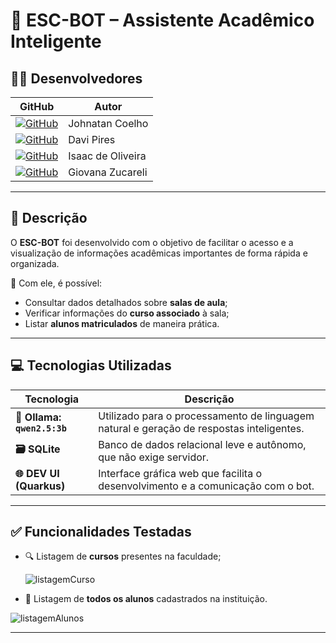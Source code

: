 # 🤖 ESC-BOT – Assistente Acadêmico Inteligente

## 👨‍💻 Desenvolvedores

| GitHub | Autor |
|--------|-------|
| [![GitHub](https://img.shields.io/badge/GitHub-100000?style=for-the-badge&logo=github&logoColor=white)](https://github.com/JohnatanCoelho) | Johnatan Coelho |
| [![GitHub](https://img.shields.io/badge/GitHub-100000?style=for-the-badge&logo=github&logoColor=white)](http://github.com/DaviGramacho) | Davi Pires |
| [![GitHub](https://img.shields.io/badge/GitHub-100000?style=for-the-badge&logo=github&logoColor=white)](https://github.com/IsaacOliveiraSouza) | Isaac de Oliveira |
| [![GitHub](https://img.shields.io/badge/GitHub-100000?style=for-the-badge&logo=github&logoColor=white)](https://github.com/GiovanaZucareli) | Giovana Zucareli |

---

## 📘 Descrição

O **ESC-BOT** foi desenvolvido com o objetivo de facilitar o acesso e a visualização de informações acadêmicas importantes de forma rápida e organizada.

🔎 Com ele, é possível:

- Consultar dados detalhados sobre **salas de aula**;  
- Verificar informações do **curso associado** à sala;  
- Listar **alunos matriculados** de maneira prática.

---

## 💻 Tecnologias Utilizadas

| Tecnologia | Descrição |
|------------|-----------|
| **🧠 Ollama: `qwen2.5:3b`** | Utilizado para o processamento de linguagem natural e geração de respostas inteligentes. |
| **🗃️ SQLite** | Banco de dados relacional leve e autônomo, que não exige servidor. |
| **🌐 DEV UI (Quarkus)** | Interface gráfica web que facilita o desenvolvimento e a comunicação com o bot. |

---

## ✅ Funcionalidades Testadas

- 🔍 Listagem de **cursos** presentes na faculdade;
  
  ![listagemCurso](https://github.com/user-attachments/assets/e36e129e-e039-4e1b-87b2-1e19df063faf)

  
- 🧾 Listagem de **todos os alunos** cadastrados na instituição.
  
![listagemAlunos](https://github.com/user-attachments/assets/1a350ed6-ce70-428a-be7d-83c543ff2d6c) 


---
